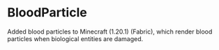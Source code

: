 # BloodParticle
Added blood particles to Minecraft (1.20.1) (Fabric), which render blood particles when biological entities are damaged.
